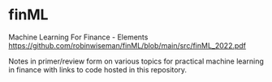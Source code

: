 # finML
Machine Learning For Finance - Elements
https://github.com/robinwiseman/finML/blob/main/src/finML_2022.pdf

Notes in primer/review form on various topics for practical machine learning in finance with links to code hosted in
this repository.
